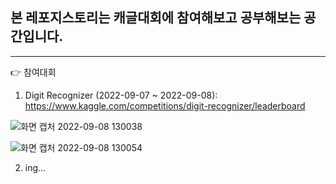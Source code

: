 ## 본 레포지스토리는 캐글대회에 참여해보고 공부해보는 공간입니다.
---
👉 참여대회

1. Digit Recognizer (2022-09-07 ~ 2022-09-08): https://www.kaggle.com/competitions/digit-recognizer/leaderboard

![화면 캡처 2022-09-08 130038](https://user-images.githubusercontent.com/38881094/189032586-7f8d437f-72cf-4d61-ba00-d6b2b1c9ae42.png)

![화면 캡처 2022-09-08 130054](https://user-images.githubusercontent.com/38881094/189032609-9aeddd18-ae8d-44f8-aa16-d6ac8c9bf814.png)

2. ing...


